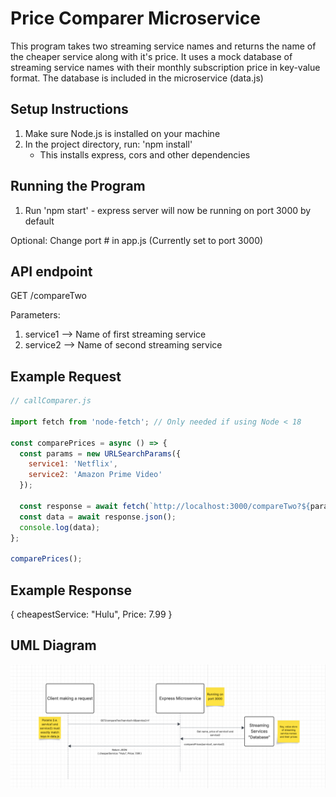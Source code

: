 # Price Comparer Microservice

This program takes two streaming service names and returns the name of the cheaper service along with it's price.
It uses a mock database of streaming service names with their monthly subscription price in key-value format.
The database is included in the microservice (data.js)

## Setup Instructions

1. Make sure Node.js is installed on your machine
2. In the project directory, run: 'npm install' 
    - This installs express, cors and other dependencies

## Running the Program

1. Run 'npm start' - express server will now be running on port 3000 by default

Optional: Change port # in app.js (Currently set to port 3000)

## API endpoint

GET /compareTwo

Parameters: 
1. service1 --> Name of first streaming service
2. service2 --> Name of second streaming service

## Example Request

```js
// callComparer.js

import fetch from 'node-fetch'; // Only needed if using Node < 18

const comparePrices = async () => {
  const params = new URLSearchParams({
    service1: 'Netflix',
    service2: 'Amazon Prime Video'
  });

  const response = await fetch(`http://localhost:3000/compareTwo?${params}`);
  const data = await response.json();
  console.log(data);
};

comparePrices();
```

## Example Response

{ cheapestService: "Hulu", Price: 7.99 }


## UML Diagram

![UML Diagram](./image.png)